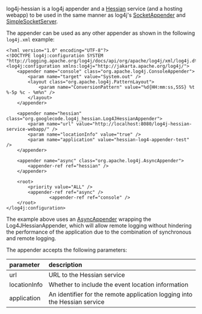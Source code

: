 log4j-hessian is a log4j appender and a [Hessian](http://hessian.caucho.com/) service (and a hosting webapp) to be used in the same manner as log4j's [SocketAppender](http://logging.apache.org/log4j/1.2/apidocs/org/apache/log4j/net/SocketAppender.html) and [SimpleSocketServer](http://logging.apache.org/log4j/1.2/apidocs/org/apache/log4j/net/SimpleSocketServer.html).

The appender can be used as any other appender as shown in the following `log4j.xml` example:

```
<?xml version="1.0" encoding="UTF-8"?>
<!DOCTYPE log4j:configuration SYSTEM "http://logging.apache.org/log4j/docs/api/org/apache/log4j/xml/log4j.dtd">
<log4j:configuration xmlns:log4j="http://jakarta.apache.org/log4j/">
	<appender name="console" class="org.apache.log4j.ConsoleAppender">
		<param name="target" value="System.out" />
		<layout class="org.apache.log4j.PatternLayout">
			<param name="ConversionPattern" value="%d{HH:mm:ss,SSS} %t %-5p %c - %m%n" />
		</layout>
	</appender>

	<appender name="hessian" class="org.googlecode.log4j_hessian.Log4JHessianAppender">
		<param name="url" value="http://localhost:8080/log4j-hessian-service-webapp/" />
		<param name="locationInfo" value="true" />
		<param name="application" value="hessian-log4-appender-test" />
	</appender>

	<appender name="async" class="org.apache.log4j.AsyncAppender">
		<appender-ref ref="hessian" />
	</appender>

	<root>
		<priority value="ALL" />
		<appender-ref ref="async" />
                <appender-ref ref="console" />
	</root>
</log4j:configuration>
```

The example above uses an [AsyncAppender](http://logging.apache.org/log4j/1.2/apidocs/org/apache/log4j/AsyncAppender.html) wrapping the Log4JHessianAppender, which will allow remote logging without hindering the performance of the application due to the combination of synchronous and remote logging.

The appender accepts the following parameters:

| **parameter** | **description** |
|:--------------|:----------------|
| url | URL to the Hessian service |
| locationInfo | Whether to include the event location information |
| application | An identifier for the remote application logging into the Hessian service |